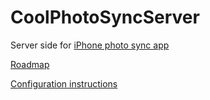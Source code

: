 CoolPhotoSyncServer
===================

Server side for [iPhone photo sync app](https://github.com/vitalidze/MySuperCoolPhotoSync)

[Roadmap](https://github.com/vitalidze/CoolPhotoSyncServer/wiki/Roadmap)

[Configuration instructions](https://github.com/vitalidze/CoolPhotoSyncServer/wiki/Configuration)


